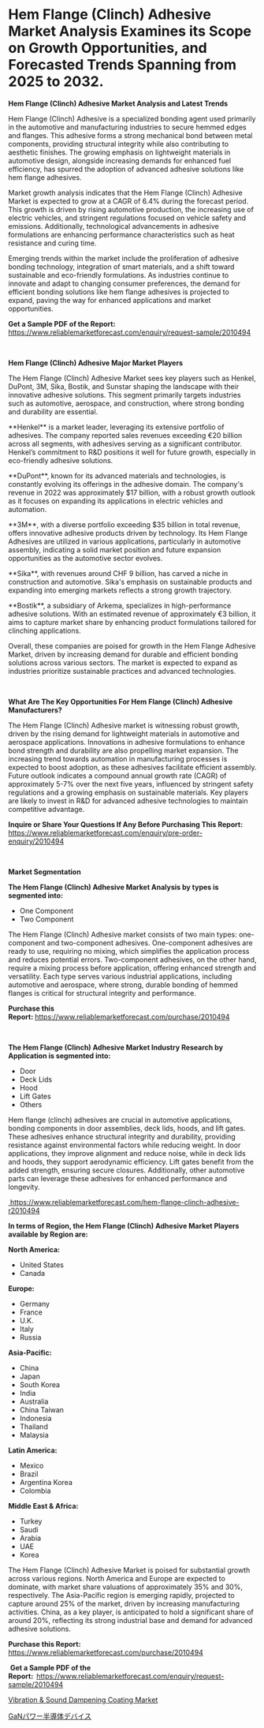 <p><h1>Hem Flange (Clinch) Adhesive Market Analysis Examines its Scope on Growth Opportunities, and Forecasted Trends Spanning from 2025 to 2032.</h1></p><p><strong>Hem Flange (Clinch) Adhesive Market Analysis and Latest Trends</strong></p>
<p><p>Hem Flange (Clinch) Adhesive is a specialized bonding agent used primarily in the automotive and manufacturing industries to secure hemmed edges and flanges. This adhesive forms a strong mechanical bond between metal components, providing structural integrity while also contributing to aesthetic finishes. The growing emphasis on lightweight materials in automotive design, alongside increasing demands for enhanced fuel efficiency, has spurred the adoption of advanced adhesive solutions like hem flange adhesives.</p><p>Market growth analysis indicates that the Hem Flange (Clinch) Adhesive Market is expected to grow at a CAGR of 6.4% during the forecast period. This growth is driven by rising automotive production, the increasing use of electric vehicles, and stringent regulations focused on vehicle safety and emissions. Additionally, technological advancements in adhesive formulations are enhancing performance characteristics such as heat resistance and curing time. </p><p>Emerging trends within the market include the proliferation of adhesive bonding technology, integration of smart materials, and a shift toward sustainable and eco-friendly formulations. As industries continue to innovate and adapt to changing consumer preferences, the demand for efficient bonding solutions like hem flange adhesives is projected to expand, paving the way for enhanced applications and market opportunities.</p></p>
<p><strong>Get a Sample PDF of the Report:&nbsp;</strong> <a href="https://www.reliablemarketforecast.com/enquiry/request-sample/2010494?utm_campaign=1105&utm_medium=2&utm_source=Github&utm_content=ia&utm_term=05022025&utm_id=hem-flange-clinch-adhesive">https://www.reliablemarketforecast.com/enquiry/request-sample/2010494</a></p>
<p>&nbsp;</p>
<p><strong>Hem Flange (Clinch) Adhesive Major Market Players</strong></p>
<p><p>The Hem Flange (Clinch) Adhesive Market sees key players such as Henkel, DuPont, 3M, Sika, Bostik, and Sunstar shaping the landscape with their innovative adhesive solutions. This segment primarily targets industries such as automotive, aerospace, and construction, where strong bonding and durability are essential. </p><p>**Henkel** is a market leader, leveraging its extensive portfolio of adhesives. The company reported sales revenues exceeding €20 billion across all segments, with adhesives serving as a significant contributor. Henkel’s commitment to R&D positions it well for future growth, especially in eco-friendly adhesive solutions.</p><p>**DuPont**, known for its advanced materials and technologies, is constantly evolving its offerings in the adhesive domain. The company's revenue in 2022 was approximately $17 billion, with a robust growth outlook as it focuses on expanding its applications in electric vehicles and automation.</p><p>**3M**, with a diverse portfolio exceeding $35 billion in total revenue, offers innovative adhesive products driven by technology. Its Hem Flange Adhesives are utilized in various applications, particularly in automotive assembly, indicating a solid market position and future expansion opportunities as the automotive sector evolves.</p><p>**Sika**, with revenues around CHF 9 billion, has carved a niche in construction and automotive. Sika's emphasis on sustainable products and expanding into emerging markets reflects a strong growth trajectory.</p><p>**Bostik**, a subsidiary of Arkema, specializes in high-performance adhesive solutions. With an estimated revenue of approximately €3 billion, it aims to capture market share by enhancing product formulations tailored for clinching applications.</p><p>Overall, these companies are poised for growth in the Hem Flange Adhesive Market, driven by increasing demand for durable and efficient bonding solutions across various sectors. The market is expected to expand as industries prioritize sustainable practices and advanced technologies.</p></p>
<p>&nbsp;</p>
<p><strong>What Are The Key Opportunities For Hem Flange (Clinch) Adhesive Manufacturers?</strong></p>
<p><p>The Hem Flange (Clinch) Adhesive market is witnessing robust growth, driven by the rising demand for lightweight materials in automotive and aerospace applications. Innovations in adhesive formulations to enhance bond strength and durability are also propelling market expansion. The increasing trend towards automation in manufacturing processes is expected to boost adoption, as these adhesives facilitate efficient assembly. Future outlook indicates a compound annual growth rate (CAGR) of approximately 5-7% over the next five years, influenced by stringent safety regulations and a growing emphasis on sustainable materials. Key players are likely to invest in R&D for advanced adhesive technologies to maintain competitive advantage.</p></p>
<p><strong>Inquire or Share Your Questions If Any Before Purchasing This Report:</strong> <a href="https://www.reliablemarketforecast.com/enquiry/pre-order-enquiry/2010494?utm_campaign=1105&utm_medium=2&utm_source=Github&utm_content=ia&utm_term=05022025&utm_id=hem-flange-clinch-adhesive">https://www.reliablemarketforecast.com/enquiry/pre-order-enquiry/2010494</a></p>
<p>&nbsp;</p>
<p><strong>Market Segmentation</strong></p>
<p><strong>The Hem Flange (Clinch) Adhesive Market Analysis by types is segmented into:</strong></p>
<p><ul><li>One Component</li><li>Two Component</li></ul></p>
<p><p>The Hem Flange (Clinch) Adhesive market consists of two main types: one-component and two-component adhesives. One-component adhesives are ready to use, requiring no mixing, which simplifies the application process and reduces potential errors. Two-component adhesives, on the other hand, require a mixing process before application, offering enhanced strength and versatility. Each type serves various industrial applications, including automotive and aerospace, where strong, durable bonding of hemmed flanges is critical for structural integrity and performance.</p></p>
<p><strong>Purchase this Report:&nbsp;</strong><a href="https://www.reliablemarketforecast.com/purchase/2010494?utm_campaign=1105&utm_medium=2&utm_source=Github&utm_content=ia&utm_term=05022025&utm_id=hem-flange-clinch-adhesive">https://www.reliablemarketforecast.com/purchase/2010494</a></p>
<p>&nbsp;</p>
<p><strong>The Hem Flange (Clinch) Adhesive Market Industry Research by Application is segmented into:</strong></p>
<p><ul><li>Door</li><li>Deck Lids</li><li>Hood</li><li>Lift Gates</li><li>Others</li></ul></p>
<p><p>Hem flange (clinch) adhesives are crucial in automotive applications, bonding components in door assemblies, deck lids, hoods, and lift gates. These adhesives enhance structural integrity and durability, providing resistance against environmental factors while reducing weight. In door applications, they improve alignment and reduce noise, while in deck lids and hoods, they support aerodynamic efficiency. Lift gates benefit from the added strength, ensuring secure closures. Additionally, other automotive parts can leverage these adhesives for enhanced performance and longevity.</p></p>
<p><a href="https://www.reliablemarketforecast.com/hem-flange-clinch-adhesive-r2010494?utm_campaign=1105&utm_medium=2&utm_source=Github&utm_content=ia&utm_term=05022025&utm_id=hem-flange-clinch-adhesive">&nbsp;https://www.reliablemarketforecast.com/hem-flange-clinch-adhesive-r2010494</a></p>
<p><strong>In terms of Region, the Hem Flange (Clinch) Adhesive Market Players available by Region are:</strong></p>
<p>
    <p> <strong> North America: </strong>
        <ul>
            <li>United States</li>
            <li>Canada</li>
        </ul>
        </p> 
    <p> <strong> Europe: </strong>
        <ul>
            <li>Germany</li>
            <li>France</li>
            <li>U.K.</li>
            <li>Italy</li>
            <li>Russia</li>
        </ul>
        </p> 
    <p> <strong> Asia-Pacific: </strong>
        <ul>
            <li>China</li>
            <li>Japan</li>
            <li>South Korea</li>
            <li>India</li>
            <li>Australia</li>
            <li>China Taiwan</li>
            <li>Indonesia</li>
            <li>Thailand</li>
            <li>Malaysia</li>
        </ul>
        </p> 
    <p> <strong> Latin America: </strong>
        <ul>
            <li>Mexico</li>
            <li>Brazil</li>
            <li>Argentina Korea</li>
            <li>Colombia</li>
        </ul>
        </p> 
    <p> <strong> Middle East & Africa: </strong>
        <ul>
            <li>Turkey</li>
            <li>Saudi</li>
            <li>Arabia</li>
            <li>UAE</li>
            <li>Korea</li>
        </ul>
    </p>
    </p>
<p><p>The Hem Flange (Clinch) Adhesive Market is poised for substantial growth across various regions. North America and Europe are expected to dominate, with market share valuations of approximately 35% and 30%, respectively. The Asia-Pacific region is emerging rapidly, projected to capture around 25% of the market, driven by increasing manufacturing activities. China, as a key player, is anticipated to hold a significant share of around 20%, reflecting its strong industrial base and demand for advanced adhesive solutions.</p></p>
<p><strong>Purchase this Report: </strong><a href="https://www.reliablemarketforecast.com/purchase/2010494?utm_campaign=1105&utm_medium=2&utm_source=Github&utm_content=ia&utm_term=05022025&utm_id=hem-flange-clinch-adhesive">https://www.reliablemarketforecast.com/purchase/2010494</a></p>
<p>&nbsp;<strong>Get a Sample PDF of the Report:&nbsp;&nbsp;</strong><a href="https://www.reliablemarketforecast.com/enquiry/request-sample/2010494?utm_campaign=1105&utm_medium=2&utm_source=Github&utm_content=ia&utm_term=05022025&utm_id=hem-flange-clinch-adhesive">https://www.reliablemarketforecast.com/enquiry/request-sample/2010494</a></p>
<p><strong></strong></p>
<p><p><a href="https://github.com/prosalinda88/Market-Research-Report-List-7/blob/main/vibration-sound-dampening-coating-market.md?utm_campaign=1105&utm_medium=2&utm_source=Github&utm_content=ia&utm_term=05022025&utm_id=hem-flange-clinch-adhesive">Vibration & Sound Dampening Coating Market</a></p><p><a href="https://github.com/lababdou/Market-Research-Report-List-6/blob/main/355842735275.md?utm_campaign=1105&utm_medium=2&utm_source=Github&utm_content=ia&utm_term=05022025&utm_id=hem-flange-clinch-adhesive">GaNパワー半導体デバイス</a></p></p>